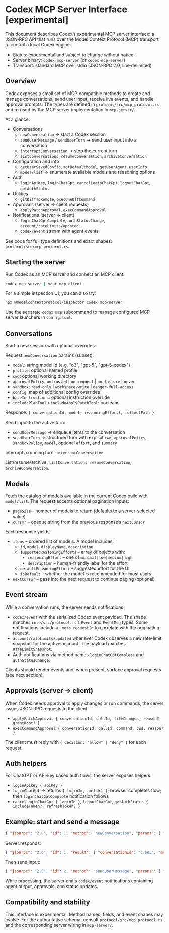 # Codex MCP Server Interface [experimental]

This document describes Codex’s experimental MCP server interface: a JSON‑RPC API that runs over the Model Context Protocol (MCP) transport to control a local Codex engine.

- Status: experimental and subject to change without notice
- Server binary: `codex mcp-server` (or `codex-mcp-server`)
- Transport: standard MCP over stdio (JSON‑RPC 2.0, line‑delimited)

## Overview

Codex exposes a small set of MCP‑compatible methods to create and manage conversations, send user input, receive live events, and handle approval prompts. The types are defined in `protocol/src/mcp_protocol.rs` and re‑used by the MCP server implementation in `mcp-server/`.

At a glance:

- Conversations
  - `newConversation` → start a Codex session
  - `sendUserMessage` / `sendUserTurn` → send user input into a conversation
  - `interruptConversation` → stop the current turn
  - `listConversations`, `resumeConversation`, `archiveConversation`
- Configuration and info
  - `getUserSavedConfig`, `setDefaultModel`, `getUserAgent`, `userInfo`
  - `model/list` → enumerate available models and reasoning options
- Auth
  - `loginApiKey`, `loginChatGpt`, `cancelLoginChatGpt`, `logoutChatGpt`, `getAuthStatus`
- Utilities
  - `gitDiffToRemote`, `execOneOffCommand`
- Approvals (server → client requests)
  - `applyPatchApproval`, `execCommandApproval`
- Notifications (server → client)
  - `loginChatGptComplete`, `authStatusChange`, `account/rateLimits/updated`
  - `codex/event` stream with agent events

See code for full type definitions and exact shapes: `protocol/src/mcp_protocol.rs`.

## Starting the server

Run Codex as an MCP server and connect an MCP client:

```bash
codex mcp-server | your_mcp_client
```

For a simple inspection UI, you can also try:

```bash
npx @modelcontextprotocol/inspector codex mcp-server
```

Use the separate `codex mcp` subcommand to manage configured MCP server launchers in `config.toml`.

## Conversations

Start a new session with optional overrides:

Request `newConversation` params (subset):

- `model`: string model id (e.g. "o3", "gpt-5", "gpt-5-codex")
- `profile`: optional named profile
- `cwd`: optional working directory
- `approvalPolicy`: `untrusted` | `on-request` | `on-failure` | `never`
- `sandbox`: `read-only` | `workspace-write` | `danger-full-access`
- `config`: map of additional config overrides
- `baseInstructions`: optional instruction override
- `includePlanTool` / `includeApplyPatchTool`: booleans

Response: `{ conversationId, model, reasoningEffort?, rolloutPath }`

Send input to the active turn:

- `sendUserMessage` → enqueue items to the conversation
- `sendUserTurn` → structured turn with explicit `cwd`, `approvalPolicy`, `sandboxPolicy`, `model`, optional `effort`, and `summary`

Interrupt a running turn: `interruptConversation`.

List/resume/archive: `listConversations`, `resumeConversation`, `archiveConversation`.

## Models

Fetch the catalog of models available in the current Codex build with `model/list`. The request accepts optional pagination inputs:

- `pageSize` – number of models to return (defaults to a server-selected value)
- `cursor` – opaque string from the previous response’s `nextCursor`

Each response yields:

- `items` – ordered list of models. A model includes:
  - `id`, `model`, `displayName`, `description`
  - `supportedReasoningEfforts` – array of objects with:
    - `reasoningEffort` – one of `minimal|low|medium|high`
    - `description` – human-friendly label for the effort
  - `defaultReasoningEffort` – suggested effort for the UI
  - `isDefault` – whether the model is recommended for most users
- `nextCursor` – pass into the next request to continue paging (optional)

## Event stream

While a conversation runs, the server sends notifications:

- `codex/event` with the serialized Codex event payload. The shape matches `core/src/protocol.rs`’s `Event` and `EventMsg` types. Some notifications include a `_meta.requestId` to correlate with the originating request.
- `account/rateLimits/updated` whenever Codex observes a new rate-limit snapshot for the active account. The payload matches `RateLimitSnapshot`.
- Auth notifications via method names `loginChatGptComplete` and `authStatusChange`.

Clients should render events and, when present, surface approval requests (see next section).

## Approvals (server → client)

When Codex needs approval to apply changes or run commands, the server issues JSON‑RPC requests to the client:

- `applyPatchApproval { conversationId, callId, fileChanges, reason?, grantRoot? }`
- `execCommandApproval { conversationId, callId, command, cwd, reason? }`

The client must reply with `{ decision: "allow" | "deny" }` for each request.

## Auth helpers

For ChatGPT or API‑key based auth flows, the server exposes helpers:

- `loginApiKey { apiKey }`
- `loginChatGpt` → returns `{ loginId, authUrl }`; browser completes flow; then `loginChatGptComplete` notification follows
- `cancelLoginChatGpt { loginId }`, `logoutChatGpt`, `getAuthStatus { includeToken?, refreshToken? }`

## Example: start and send a message

```json
{ "jsonrpc": "2.0", "id": 1, "method": "newConversation", "params": { "model": "gpt-5", "approvalPolicy": "on-request" } }
```

Server responds:

```json
{ "jsonrpc": "2.0", "id": 1, "result": { "conversationId": "c7b0…", "model": "gpt-5", "rolloutPath": "/path/to/rollout.jsonl" } }
```

Then send input:

```json
{ "jsonrpc": "2.0", "id": 2, "method": "sendUserMessage", "params": { "conversationId": "c7b0…", "items": [{ "type": "text", "text": "Hello Codex" }] } }
```

While processing, the server emits `codex/event` notifications containing agent output, approvals, and status updates.

## Compatibility and stability

This interface is experimental. Method names, fields, and event shapes may evolve. For the authoritative schema, consult `protocol/src/mcp_protocol.rs` and the corresponding server wiring in `mcp-server/`.

